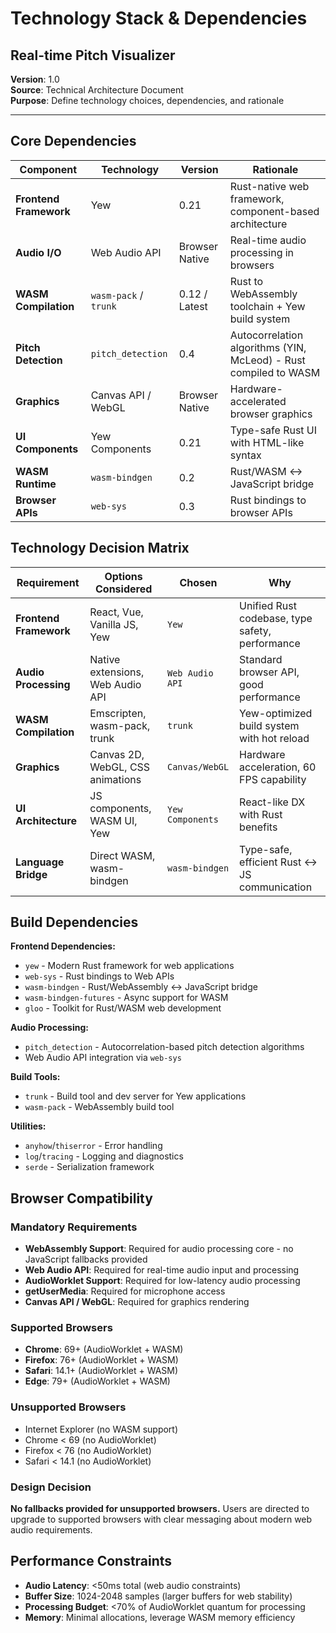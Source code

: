 # Technology Stack & Dependencies
## Real-time Pitch Visualizer

**Version**: 1.0  
**Source**: Technical Architecture Document  
**Purpose**: Define technology choices, dependencies, and rationale

---

## Core Dependencies

| Component | Technology | Version | Rationale |
|-----------|------------|---------|-----------|
| **Frontend Framework** | Yew | 0.21 | Rust-native web framework, component-based architecture |
| **Audio I/O** | Web Audio API | Browser Native | Real-time audio processing in browsers |
| **WASM Compilation** | `wasm-pack` / `trunk` | 0.12 / Latest | Rust to WebAssembly toolchain + Yew build system |
| **Pitch Detection** | `pitch_detection` | 0.4 | Autocorrelation algorithms (YIN, McLeod) - Rust compiled to WASM |
| **Graphics** | Canvas API / WebGL | Browser Native | Hardware-accelerated browser graphics |
| **UI Components** | Yew Components | 0.21 | Type-safe Rust UI with HTML-like syntax |
| **WASM Runtime** | `wasm-bindgen` | 0.2 | Rust/WASM ↔ JavaScript bridge |
| **Browser APIs** | `web-sys` | 0.3 | Rust bindings to browser APIs |

## Technology Decision Matrix

| Requirement | Options Considered | Chosen | Why |
|-------------|-------------------|--------|-----|
| **Frontend Framework** | React, Vue, Vanilla JS, Yew | `Yew` | Unified Rust codebase, type safety, performance |
| **Audio Processing** | Native extensions, Web Audio API | `Web Audio API` | Standard browser API, good performance |
| **WASM Compilation** | Emscripten, wasm-pack, trunk | `trunk` | Yew-optimized build system with hot reload |
| **Graphics** | Canvas 2D, WebGL, CSS animations | `Canvas/WebGL` | Hardware acceleration, 60 FPS capability |
| **UI Architecture** | JS components, WASM UI, Yew | `Yew Components` | React-like DX with Rust benefits |
| **Language Bridge** | Direct WASM, wasm-bindgen | `wasm-bindgen` | Type-safe, efficient Rust ↔ JS communication |

## Build Dependencies

**Frontend Dependencies:**
- `yew` - Modern Rust framework for web applications
- `web-sys` - Rust bindings to Web APIs
- `wasm-bindgen` - Rust/WebAssembly ↔ JavaScript bridge
- `wasm-bindgen-futures` - Async support for WASM
- `gloo` - Toolkit for Rust/WASM web development

**Audio Processing:**
- `pitch_detection` - Autocorrelation-based pitch detection algorithms
- Web Audio API integration via `web-sys`

**Build Tools:**
- `trunk` - Build tool and dev server for Yew applications
- `wasm-pack` - WebAssembly build tool

**Utilities:**
- `anyhow`/`thiserror` - Error handling
- `log`/`tracing` - Logging and diagnostics
- `serde` - Serialization framework

## Browser Compatibility

### Mandatory Requirements
- **WebAssembly Support**: Required for audio processing core - no JavaScript fallbacks provided
- **Web Audio API**: Required for real-time audio input and processing
- **AudioWorklet Support**: Required for low-latency audio processing
- **getUserMedia**: Required for microphone access
- **Canvas API / WebGL**: Required for graphics rendering

### Supported Browsers
- **Chrome**: 69+ (AudioWorklet + WASM)
- **Firefox**: 76+ (AudioWorklet + WASM) 
- **Safari**: 14.1+ (AudioWorklet + WASM)
- **Edge**: 79+ (AudioWorklet + WASM)

### Unsupported Browsers
- Internet Explorer (no WASM support)
- Chrome < 69 (no AudioWorklet)
- Firefox < 76 (no AudioWorklet)
- Safari < 14.1 (no AudioWorklet)

### Design Decision
**No fallbacks provided for unsupported browsers.** Users are directed to upgrade to supported browsers with clear messaging about modern web audio requirements.

## Performance Constraints

- **Audio Latency**: <50ms total (web audio constraints)
- **Buffer Size**: 1024-2048 samples (larger buffers for web stability)
- **Processing Budget**: <70% of AudioWorklet quantum for processing
- **Memory**: Minimal allocations, leverage WASM memory efficiency 